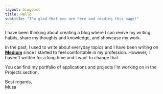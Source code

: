 ```yaml
---
layout: blogpost
title: Hello
subtitle: "I'm glad that you are here and reading this page!"
---
```


I have been thinking about creating a blog where I can revive my writing habits, share my thoughts and knowledge, and showcase my work. 

In the past, I used to write about everyday topics and I have been writing on [**Medium**](https://medium.com/@musakokcen) since I started to feel comfortable in my profession. 
However, I haven't written for a long time and I want to change that. 

You can find my portfolio of applications and projects I'm working on in the Projects section.

Best regards,
<br>Musa
